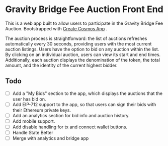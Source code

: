 # Gravity Bridge Fee Auction Front End
This is a web app built to allow users to participate in the Gravity Bridge Fee Auction. Bootstrapped with [Create Cosmos App]() .

The auction process is straightforward: the list of auctions refreshes automatically every 30 seconds, providing users with the most current auction listings. Users have the option to bid on any auction within the list. By clicking on an individual auction, users can view its start and end times. Additionally, each auction displays the denomination of the token, the total amount, and the identity of the current highest bidder.

## Todo
- [ ] Add a "My Bids" section to the app, which displays the auctions that the user has bid on.
- [ ] Add EIP-712 support to the app, so that users can sign their bids with their Ethereum private keys.
- [ ] Add an analytics section for bid info and auction history.
- [ ] Add mobile support.
- [ ] Add disable handling for tx and connect wallet buttons.
- [ ] Handle State Better
- [ ] Merge with analytics and bridge app